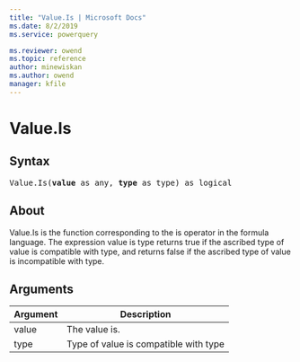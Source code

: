 ```yaml
---
title: "Value.Is | Microsoft Docs"
ms.date: 8/2/2019
ms.service: powerquery

ms.reviewer: owend
ms.topic: reference
author: minewiskan
ms.author: owend
manager: kfile
---
```

# Value.Is

## Syntax

<pre>
Value.Is(<b>value</b> as any, <b>type</b> as type) as logical
</pre> 
  
## About  
Value.Is is the function corresponding to the is operator in the formula language. The expression value is type  returns true if the ascribed type of value is compatible with type, and returns false if the ascribed type of value is incompatible with type.  
  
  
## Arguments  
  
|Argument|Description|  
|------------|---------------|  
|value|The value is.|  
|type|Type of value is compatible with type|  
  
